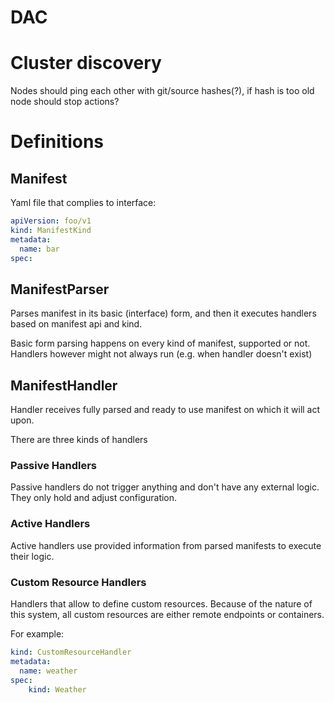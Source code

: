 
# DAC

# Cluster discovery

Nodes should ping each other with git/source hashes(?), if hash is too old node should stop actions?


# Definitions

## Manifest

Yaml file that complies to interface:
```yaml
apiVersion: foo/v1
kind: ManifestKind
metadata:
  name: bar
spec:
```

## ManifestParser

Parses manifest in its basic (interface) form, and then it executes handlers based on manifest api and kind.

Basic form parsing happens on every kind of manifest, supported or not. Handlers however might not always run (e.g. when handler doesn't exist)

## ManifestHandler

Handler receives fully parsed and ready to use manifest on which it will act upon.

There are three kinds of handlers

### Passive Handlers

Passive handlers do not trigger anything and don't have any external logic. They only hold and adjust configuration.

### Active Handlers

Active handlers use provided information from parsed manifests to execute their logic.

### Custom Resource Handlers

Handlers that allow to define custom resources. Because of the nature of this system, all custom resources are either remote endpoints or containers.

For example:

```yaml
kind: CustomResourceHandler
metadata:
  name: weather
spec:
    kind: Weather
    
```
